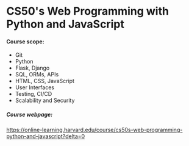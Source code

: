 # CS50's Web Programming with Python and JavaScript

#### Course scope: 
* Git
* Python
* Flask, Django
* SQL, ORMs, APIs
* HTML, CSS, JavaScript
* User Interfaces
* Testing, CI/CD
* Scalability and Security


##### Course webpage: 
https://online-learning.harvard.edu/course/cs50s-web-programming-python-and-javascript?delta=0
